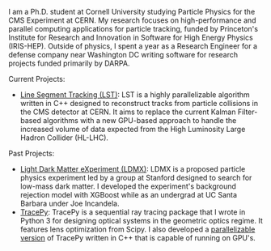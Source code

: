 I am a Ph.D. student at Cornell University studying Particle Physics for the CMS Experiment at CERN. My research focuses on high-performance and parallel computing applications for particle tracking, funded by Princeton's Institute for Research and Innovation in Software for High Energy Physics (IRIS-HEP). Outside of physics, I spent a year as a Research Engineer for a defense company near Washington DC writing software for research projects funded primarily by DARPA.

Current Projects:

- [Line Segment Tracking (LST)](https://github.com/SegmentLinking/TrackLooper): LST is a highly parallelizable algorithm written in C++ designed to reconstruct tracks from particle collisions in the CMS detector at CERN. It aims to replace the current Kalman Filter-based algorithms with a new GPU-based approach to handle the increased volume of data expected from the High Luminosity Large Hadron Collider (HL-LHC).
  
Past Projects:

- [Light Dark Matter eXperiment (LDMX)](https://github.com/LDMX-Software/ldmx-sw): LDMX is a proposed particle physics experiment led by a group at Stanford designed to search for low-mass dark matter. I developed the experiment's background rejection model with XGBoost while as an undergrad at UC Santa Barbara under Joe Incandela.
- [TracePy](https://github.com/GNiendorf/tracepy): TracePy is a sequential ray tracing package that I wrote in Python 3 for designing optical systems in the geometric optics regime. It features lens optimization from Scipy. I also developed a [parallelizable version](https://github.com/GNiendorf/Tracepy-Fast) of TracePy written in C++ that is capable of running on GPU's.
